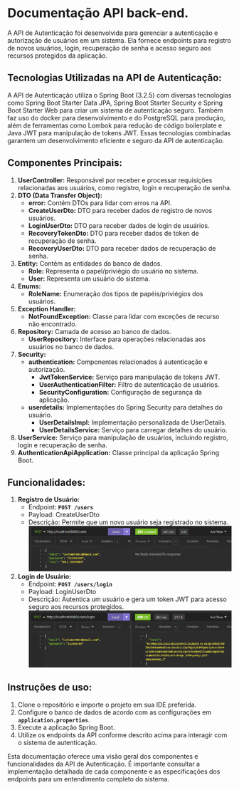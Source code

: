 # Documentação API back-end.

A API de Autenticação foi desenvolvida para gerenciar a autenticação e autorização de usuários em um sistema. Ela fornece endpoints para registro de novos usuários, login, recuperação de senha e acesso seguro aos recursos protegidos da aplicação.

## Tecnologias Utilizadas na API de Autenticação:

A API de Autenticação utiliza o Spring Boot (3.2.5) com diversas tecnologias como Spring Boot Starter Data JPA, Spring Boot Starter Security e Spring Boot Starter Web para criar um sistema de autenticação seguro. Também faz uso do docker para desenvolvimento e do PostgreSQL para produção, além de ferramentas como Lombok para redução de código boilerplate e Java JWT para manipulação de tokens JWT. Essas tecnologias combinadas garantem um desenvolvimento eficiente e seguro da API de autenticação.

## Componentes Principais:

1. **UserController:** Responsável por receber e processar requisições relacionadas aos usuários, como registro, login e recuperação de senha.
2. **DTO (Data Transfer Object):**
    - **error:** Contém DTOs para lidar com erros na API.
    - **CreateUserDto:** DTO para receber dados de registro de novos usuários.
    - **LoginUserDto:** DTO para receber dados de login de usuários.
    - **RecoveryTokenDto:** DTO para receber dados de token de recuperação de senha.
    - **RecoveryUserDto:** DTO para receber dados de recuperação de senha.
3. **Entity:** Contém as entidades do banco de dados.
    - **Role:** Representa o papel/priviégio do usuário no sistema.
    - **User:** Representa um usuário do sistema.
4. **Enums:**
    - **RoleName:** Enumeração dos tipos de papéis/priviégios dos usuários.
5. **Exception Handler:**
    - **NotFoundException:** Classe para lidar com exceções de recurso não encontrado.
6. **Repository:** Camada de acesso ao banco de dados.
    - **UserRepository:** Interface para operações relacionadas aos usuários no banco de dados.
7. **Security:**
    - **authentication:** Componentes relacionados à autenticação e autorização.
        - **JwtTokenService:** Serviço para manipulação de tokens JWT.
        - **UserAuthenticationFilter:** Filtro de autenticação de usuários.
        - **SecurityConfiguration:** Configuração de segurança da aplicação.
    - **userdetails:** Implementações do Spring Security para detalhes do usuário.
        - **UserDetailsImpl:** Implementação personalizada de UserDetails.
        - **UserDetailsService:** Serviço para carregar detalhes do usuário.
8. **UserService:** Serviço para manipulação de usuários, incluindo registro, login e recuperação de senha.
9. **AuthenticationApiApplication:** Classe principal da aplicação Spring Boot.

## Funcionalidades:

1. **Registro de Usuário:**
    - Endpoint: **`POST /users`**
    - Payload: CreateUserDto
    - Descrição: Permite que um novo usuário seja registrado no sistema.
      ![Endpoint para criar usuário](img/create.png)
2. **Login de Usuário:**
    - Endpoint: **`POST /users/login`**
    - Payload: LoginUserDto
    - Descrição: Autentica um usuário e gera um token JWT para acesso seguro aos recursos protegidos.
      ![Endpoint para logar usuário](img/login.png)
## Instruções de uso:

1. Clone o repositório e importe o projeto em sua IDE preferida.
2. Configure o banco de dados de acordo com as configurações em **`application.properties`**.
3. Execute a aplicação Spring Boot.
4. Utilize os endpoints da API conforme descrito acima para interagir com o sistema de autenticação.

Esta documentação oferece uma visão geral dos componentes e funcionalidades da API de Autenticação. É importante consultar a implementação detalhada de cada componente e as especificações dos endpoints para um entendimento completo do sistema.
